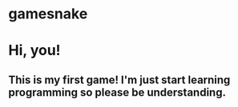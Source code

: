 # gamesnake

Hi, you!
===================

This is my first game! I'm just start learning programming so please be understanding. 
-----------------------------------------------------------
